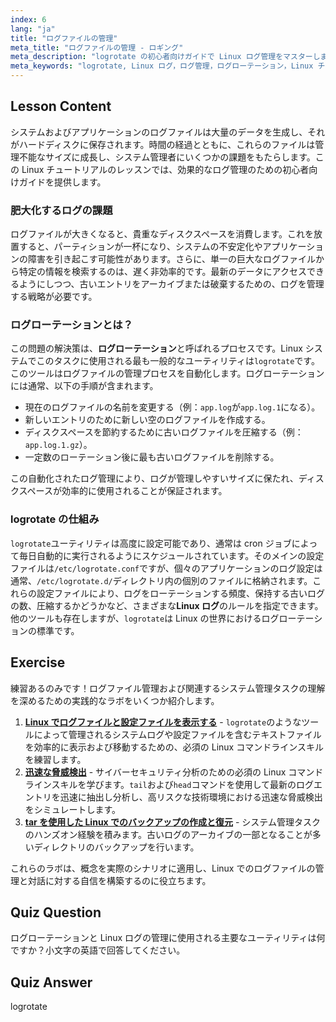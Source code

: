 ```yaml
---
index: 6
lang: "ja"
title: "ログファイルの管理"
meta_title: "ログファイルの管理 - ロギング"
meta_description: "logrotate の初心者向けガイドで Linux ログ管理をマスターしましょう。ログローテーションがディスク容量を節約する方法、設定方法、システムのログを整理する方法を学びます。"
meta_keywords: "logrotate, Linux ログ，ログ管理，ログローテーション，Linux チュートリアル，初心者，ガイド，ディスク容量"
---
```


## Lesson Content

システムおよびアプリケーションのログファイルは大量のデータを生成し、それがハードディスクに保存されます。時間の経過とともに、これらのファイルは管理不能なサイズに成長し、システム管理者にいくつかの課題をもたらします。この Linux チュートリアルのレッスンでは、効果的なログ管理のための初心者向けガイドを提供します。

### 肥大化するログの課題

ログファイルが大きくなると、貴重なディスクスペースを消費します。これを放置すると、パーティションが一杯になり、システムの不安定化やアプリケーションの障害を引き起こす可能性があります。さらに、単一の巨大なログファイルから特定の情報を検索するのは、遅く非効率的です。最新のデータにアクセスできるようにしつつ、古いエントリをアーカイブまたは破棄するための、ログを管理する戦略が必要です。

### ログローテーションとは？

この問題の解決策は、**ログローテーション**と呼ばれるプロセスです。Linux システムでこのタスクに使用される最も一般的なユーティリティは`logrotate`です。このツールはログファイルの管理プロセスを自動化します。ログローテーションには通常、以下の手順が含まれます。

- 現在のログファイルの名前を変更する（例：`app.log`が`app.log.1`になる）。
- 新しいエントリのために新しい空のログファイルを作成する。
- ディスクスペースを節約するために古いログファイルを圧縮する（例：`app.log.1.gz`）。
- 一定数のローテーション後に最も古いログファイルを削除する。

この自動化されたログ管理により、ログが管理しやすいサイズに保たれ、ディスクスペースが効率的に使用されることが保証されます。

### logrotate の仕組み

`logrotate`ユーティリティは高度に設定可能であり、通常は cron ジョブによって毎日自動的に実行されるようにスケジュールされています。そのメインの設定ファイルは`/etc/logrotate.conf`ですが、個々のアプリケーションのログ設定は通常、`/etc/logrotate.d/`ディレクトリ内の個別のファイルに格納されます。これらの設定ファイルにより、ログをローテーションする頻度、保持する古いログの数、圧縮するかどうかなど、さまざまな**Linux ログ**のルールを指定できます。他のツールも存在しますが、`logrotate`は Linux の世界におけるログローテーションの標準です。

## Exercise

練習あるのみです！ログファイル管理および関連するシステム管理タスクの理解を深めるための実践的なラボをいくつか紹介します。

1.  **[Linux でログファイルと設定ファイルを表示する](https://labex.io/ja/labs/linux-viewing-log-and-configuration-files-in-linux-387914)** - `logrotate`のようなツールによって管理されるシステムログや設定ファイルを含むテキストファイルを効率的に表示および移動するための、必須の Linux コマンドラインスキルを練習します。
2.  **[迅速な脅威検出](https://labex.io/ja/labs/linux-rapid-threat-detection-387930)** - サイバーセキュリティ分析のための必須の Linux コマンドラインスキルを学びます。`tail`および`head`コマンドを使用して最新のログエントリを迅速に抽出し分析し、高リスクな技術環境における迅速な脅威検出をシミュレートします。
3.  **[tar を使用した Linux でのバックアップの作成と復元](https://labex.io/ja/labs/comptia-create-and-restore-a-backup-with-tar-in-linux-590843)** - システム管理タスクのハンズオン経験を積みます。古いログのアーカイブの一部となることが多いディレクトリのバックアップを行います。

これらのラボは、概念を実際のシナリオに適用し、Linux でのログファイルの管理と対話に対する自信を構築するのに役立ちます。

## Quiz Question

ログローテーションと Linux ログの管理に使用される主要なユーティリティは何ですか？小文字の英語で回答してください。

## Quiz Answer

logrotate
